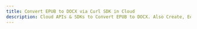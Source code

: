 ---title: Convert EPUB to DOCX via Curl SDK in Clouddescription: Cloud APIs & SDKs to Convert EPUB to DOCX. Also Create, Edit & Render Microsoft Word & OpenOffice documents in the Cloud.---